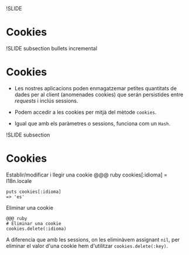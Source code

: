 !SLIDE
# Cookies

!SLIDE subsection bullets incremental
# Cookies

* Les nostres aplicacions poden enmagatzemar petites quantitats de dades
per al client (anomenades cookies) que serán persistides entre *requests* i
inclús sessions.

* Podem accedir a les cookies per mitjà del mètode `cookies`.

* Igual que amb els paràmetres o sessions, funciona com un `Hash`.

!SLIDE subsection
# Cookies

Establir/modificar i llegir una cookie
    @@@ ruby
    cookies[:idioma] = I18n.locale

    puts cookies[:idioma]
    => 'es'

Eliminar una cookie

    @@@ ruby
    # Eliminar una cookie
    cookies.delete(:idioma)

A diferencia que amb les sessions, on les eliminàvem assignant `nil`, per eliminar
el valor d'una cookie hem d'utilitzar `cookies.delete(:key)`.
